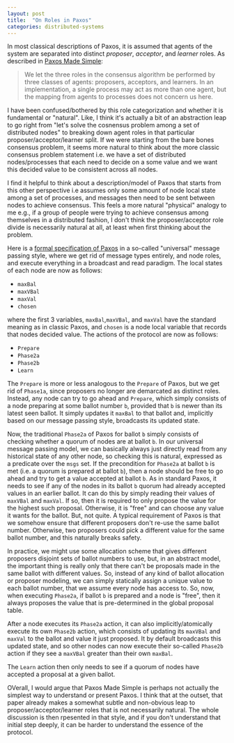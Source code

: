 ```yaml
---
layout: post
title:  "On Roles in Paxos"
categories: distributed-systems
---
```


In most classical descriptions of Paxos, it is assumed that agents of the system are separated into distinct *proposer*, *acceptor*, and *learner* roles. As described in [Paxos Made Simple](https://www.microsoft.com/en-us/research/publication/paxos-made-simple/):

> We let the three roles in the consensus algorithm be performed by three classes of agents: proposers, acceptors, and learners. In an implementation, a single process may act as more than one agent, but the mapping from agents to processes does not concern us here.

I have been confused/bothered by this role categorization and whether it is fundamental or "natural". Like, I think it's actually a bit of an abstraction leap to go right from "let's solve the cosnensus problem among a set of distributed nodes" to breaking down agent roles in that particular proposer/acceptor/learner split. If we were starting from the bare bones consensus problem, it seems more natural to think about the more classic consensus problem statement i.e. we have a set of distributed nodes/processes that each need to decide on a some value and we want this decided value to be consistent across all nodes.

I find it helpful to think about a description/model of Paxos that starts from this other perspective i.e assumes only some amount of node local state among a set of processes, and messages then need to be sent between nodes to achieve consensus. This feels a more natural "physical" analogy to me e.g., if a group of people were trying to achieve consensus among themselves in a distributed fashion, I don't think the proposer/acceptor role divide is necessarily natural at all, at least when first thinking about the problem.

Here is a [formal specification of Paxos](https://github.com/will62794/mypaxos/blob/master/PaxosUniversal.tla) in a so-called "universal" message passing style, where we get rid of message types entirely, and node roles, and execute everything in a broadcast and read paradigm. The local states of each node are now as follows:

<!-- Largest ballot number the node has seen. -->
<!-- Ballot of the largest accepted proposal -->
<!-- Value of the largest proposal accepted by the node. -->
<!-- chosen value at each node. -->
- `maxBal`
- `maxVBal` 
- `maxVal`
- `chosen`

where the first 3 variables, `maxBal`,`maxVBal`, and `maxVal` have the standard meaning as in classic Paxos, and `chosen` is a node local variable that records that nodes decided value. The actions of the protocol are now as follows:

- `Prepare`
- `Phase2a`
- `Phase2b`
- `Learn`

The `Prepare` is more or less analogous to the `Prepare` of Paxos, but we get rid of `Phase1a`, since proposers no longer are demarcated as distinct roles. Instead, any node can try to go ahead and `Prepare`, which simply consists of a node preparing at some ballot number `b`, provided that `b` is newer than its latest seen ballot. It simply updates it `maxBal` to that ballot and, implicitly based on our message passing style, broadcasts its updated state.

Now, the traditional `Phase2a` of Paxos for ballot `b` simply consists of checking whether a quorum of nodes are at ballot `b`. In our universal message passing model, we can basically always just directly read from any historical state of any other node, so checking this is natural, expressed as a predicate over the `msgs` set. If the precondition for `Phase2a` at ballot `b` is met (i.e. a quorum is prepared at ballot `b`), then a node should be free to go ahead and try to get a value accepted at ballot `b`. As in standard Paxos, it needs to see if any of the nodes in its ballot `b` quorum had already accepted values in an earlier ballot. It can do this by simply reading their values of `maxVBal` and `maxVal`. If so, then it is required to only propose the value for the highest such proposal. Otherwise, it is "free" and can choose any value it wants for the ballot. But, not quite. A typical requirement of Paxos is that we somehow ensure that different proposers don't re-use the same ballot number. Otherwise, two proposers could pick a different value for the same ballot number, and this naturally breaks safety. 

In practice, we might use some allocation scheme that gives different proposers disjoint sets of ballot numbers to use, but, in an abstract model, the important thing is really only that there can't be proposals made in the same ballot with different values. So, instead of any kind of ballot allocation or proposer modeling, we can simply statically assign a unique value to each ballot number, that we assume every node has access to. So, now, when executing `Phase2a`, if ballot `b` is prepared and a node is "free", then it always proposes the value that is pre-determined in the global proposal table.

After a node executes its `Phase2a` action, it can also implicitly/atomically execute its own `Phase2b` action, which consists of updating its `maxVBal` and `maxVal` to the ballot and value it just proposed. It by default broadcasts this updated state, and so other nodes can now execute their so-called `Phase2b` action if they see a `maxVBal` greater than their own `maxBal`.

The `Learn` action then only needs to see if a quorum of nodes have accepted a proposal at a given ballot.

OVerall, I would argue that Paxos Made Simple is perhaps not actually the simplest way to understand or present Paxos. I think that at the outset, that paper already makes a somewhat subtle and non-obvious leap to proposer/acceptor/learner roles that is not necessarily natural. The whole discussion is then rpesented in that style, and if you don't understand that initial step deeply, it can be harder to understand the essence of the protocol.

